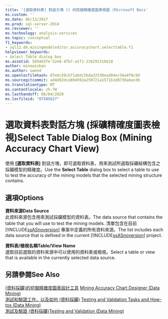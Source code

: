 ```yaml
---
title: '[選取資料表] 對話方塊 () 的挖掘精確度圖表視圖 |Microsoft Docs'
ms.custom: ''
ms.date: 06/13/2017
ms.prod: sql-server-2014
ms.reviewer: ''
ms.technology: analysis-services
ms.topic: conceptual
f1_keywords:
- sql12.dm.miningmodeleditor.accuracychart.selecttable.f1
helpviewer_keywords:
- Select Table dialog box
ms.assetid: 5694d3fe-52e8-4fb7-a1f1-22629151b618
author: minewiskan
ms.author: owend
ms.openlocfilehash: 87e6c59cb71abdc5bda32538ead84ec56a4f6c9d
ms.sourcegitcommit: ad4d92dce894592a259721a1571b1d8736abacdb
ms.translationtype: MT
ms.contentlocale: zh-TW
ms.lasthandoff: 08/04/2020
ms.locfileid: "87585627"
---
```

# <a name="select-table-dialog-box-mining-accuracy-chart-view"></a><span data-ttu-id="5f498-102">選取資料表對話方塊 (採礦精確度圖表檢視)</span><span class="sxs-lookup"><span data-stu-id="5f498-102">Select Table Dialog Box (Mining Accuracy Chart View)</span></span>
  <span data-ttu-id="5f498-103">使用 **[選取資料表]** 對話方塊，即可選取資料表，用來測試所選取採礦結構包含之採礦模型的精確度。</span><span class="sxs-lookup"><span data-stu-id="5f498-103">Use the **Select Table** dialog box to select a table to use to test the accuracy of the mining models that the selected mining structure contains.</span></span>  
  
## <a name="options"></a><span data-ttu-id="5f498-104">選項</span><span class="sxs-lookup"><span data-stu-id="5f498-104">Options</span></span>  
 <span data-ttu-id="5f498-105">**資料來源**</span><span class="sxs-lookup"><span data-stu-id="5f498-105">**Data Source**</span></span>  
 <span data-ttu-id="5f498-106">此資料來源包含用來測試採礦模型的資料表。</span><span class="sxs-lookup"><span data-stu-id="5f498-106">The data source that contains the table that you will use to test the mining models.</span></span> <span data-ttu-id="5f498-107">清單包含在目前 [!INCLUDE[ssASnoversion](../includes/ssasnoversion-md.md)] 專案中定義的所有資料來源。</span><span class="sxs-lookup"><span data-stu-id="5f498-107">The list includes each data source that is defined in the current [!INCLUDE[ssASnoversion](../includes/ssasnoversion-md.md)] project.</span></span>  
  
 <span data-ttu-id="5f498-108">**資料表/檢視名稱**</span><span class="sxs-lookup"><span data-stu-id="5f498-108">**Table/View Name**</span></span>  
 <span data-ttu-id="5f498-109">選取目前選取的資料來源中可以使用的資料表或檢視。</span><span class="sxs-lookup"><span data-stu-id="5f498-109">Select a table or view that is available in the currently selected data source.</span></span>  
  
## <a name="see-also"></a><span data-ttu-id="5f498-110">另請參閱</span><span class="sxs-lookup"><span data-stu-id="5f498-110">See Also</span></span>  
 <span data-ttu-id="5f498-111">[&#40;資料採礦&#41;的挖掘精確度圖表設計工具](mining-accuracy-chart-designer-data-mining.md) </span><span class="sxs-lookup"><span data-stu-id="5f498-111">[Mining Accuracy Chart Designer &#40;Data Mining&#41;](mining-accuracy-chart-designer-data-mining.md) </span></span>  
 <span data-ttu-id="5f498-112">[測試和驗證工作，以及如何 &#40;資料採礦&#41;](data-mining/testing-and-validation-tasks-and-how-tos-data-mining.md) </span><span class="sxs-lookup"><span data-stu-id="5f498-112">[Testing and Validation Tasks and How-tos &#40;Data Mining&#41;](data-mining/testing-and-validation-tasks-and-how-tos-data-mining.md) </span></span>  
 [<span data-ttu-id="5f498-113">測試及驗證 &#40;資料採礦&#41;</span><span class="sxs-lookup"><span data-stu-id="5f498-113">Testing and Validation &#40;Data Mining&#41;</span></span>](data-mining/testing-and-validation-data-mining.md)  
  
  
